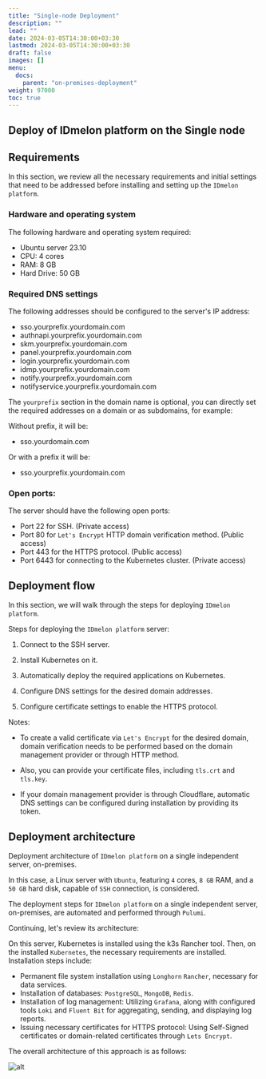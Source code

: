 ```yaml
---
title: "Single-node Deployment"
description: ""
lead: ""
date: 2024-03-05T14:30:00+03:30
lastmod: 2024-03-05T14:30:00+03:30
draft: false
images: []
menu:
  docs:
    parent: "on-premises-deployment"
weight: 97000
toc: true
---
```


## Deploy of IDmelon platform on the Single node

## Requirements

In this section, we review all the necessary requirements and initial settings that need to be addressed before installing and setting up the `IDmelon platform`.

### Hardware and operating system

The following hardware and operating system required:

- Ubuntu server 23.10
- CPU: 4 cores
- RAM: 8 GB
- Hard Drive: 50 GB

### Required DNS settings

The following addresses should be configured to the server's IP address:

- sso.yourprefix.yourdomain.com
- authnapi.yourprefix.yourdomain.com
- skm.yourprefix.yourdomain.com
- panel.yourprefix.yourdomain.com
- login.yourprefix.yourdomain.com
- idmp.yourprefix.yourdomain.com
- notify.yourprefix.yourdomain.com
- notifyservice.yourprefix.yourdomain.com

The `yourprefix` section in the domain name is optional, you can directly set the required addresses on a domain or as subdomains, for example:

Without prefix, it will be:

- sso.yourdomain.com

Or with a prefix it will be:

- sso.yourprefix.yourdomain.com

### Open ports:

The server should have the following open ports:

- Port 22 for SSH. (Private access)
- Port 80 for `Let's Encrypt` HTTP domain verification method. (Public access)
- Port 443 for the HTTPS protocol. (Public access)
- Port 6443 for connecting to the Kubernetes cluster. (Private access)

## Deployment flow

In this section, we will walk through the steps for deploying `IDmelon platform`.

Steps for deploying the `IDmelon platform` server:

1. Connect to the SSH server.

2. Install Kubernetes on it.

3. Automatically deploy the required applications on Kubernetes.

4. Configure DNS settings for the desired domain addresses.

5. Configure certificate settings to enable the HTTPS protocol.

Notes:

- To create a valid certificate via `Let's Encrypt` for the desired domain, domain verification needs to be performed based on the domain management provider or through HTTP method.

- Also, you can provide your certificate files, including `tls.crt` and `tls.key`.

- If your domain management provider is through Cloudflare, automatic DNS settings can be configured during installation by providing its token.

## Deployment architecture

Deployment architecture of `IDmelon platform` on a single independent server, on-premises.

In this case, a Linux server with `Ubuntu`, featuring `4` cores, `8 GB` RAM, and a `50 GB` hard disk, capable of `SSH` connection, is considered.

The deployment steps for `IDmelon platform` on a single independent server, on-premises, are automated and performed through `Pulumi`.

Continuing, let's review its architecture:

On this server, Kubernetes is installed using the k3s Rancher tool.
Then, on the installed `Kubernetes`, the necessary requirements are installed. Installation steps include:

- Permanent file system installation using `Longhorn` `Rancher`, necessary for data services.
- Installation of databases: `PostgreSQL`, `MongoDB`, `Redis`.
- Installation of log management: Utilizing `Grafana`, along with configured tools `Loki` and `Fluent Bit` for aggregating, sending, and displaying log reports.
- Issuing necessary certificates for HTTPS protocol: Using Self-Signed certificates or domain-related certificates through `Lets Encrypt`.

The overall architecture of this approach is as follows:

![alt](/images/vendor/deploy/idmelon_cloud_02.svg)
